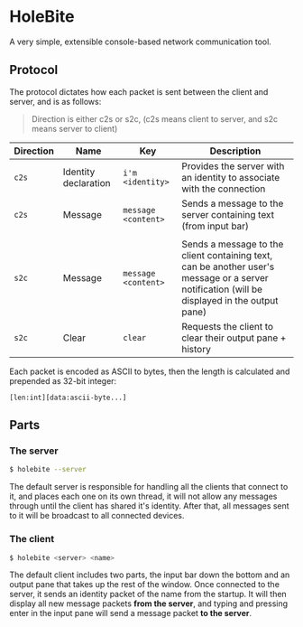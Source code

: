 ﻿# HoleBite
A very simple, extensible console-based network communication tool.

## Protocol

The protocol dictates how each packet is sent between the client and server, and is as follows:

>  Direction is either c2s or s2c, (c2s means client to server, and s2c means server to client)

| Direction | Name | Key | Description |
| --------- | ---- | --- | ----------- |
| `c2s` | Identity declaration | `i'm <identity>` | Provides the server with an identity to associate with the connection |
| `c2s` | Message | `message <content>` | Sends a message to the server containing text (from input bar) |
|  |  |  |  |
| `s2c` | Message | `message <content>` | Sends a message to the client containing text, can be another user's message or a server notification (will be displayed in the output pane) |
| `s2c` | Clear | `clear` | Requests the client to clear their output pane + history |

Each packet is encoded as ASCII to bytes, then the length is calculated and prepended as 32-bit integer:

```
[len:int][data:ascii-byte...]
```



## Parts

### The server

```bash
$ holebite --server
```



The default server is responsible for handling all the clients that connect to it, and places each one on its own thread, it will not allow any messages through until the client has shared it's identity. After that, all messages sent to it will be broadcast to all connected devices.

### The client

`````bash
$ holebite <server> <name>
`````



The default client includes two parts, the input bar down the bottom and an output pane that takes up the rest of the window. Once connected to the server, it sends an identity packet of the name from the startup. It will then display all new message packets **from the server**, and typing and pressing enter in the input pane will send a message packet **to the server**.
